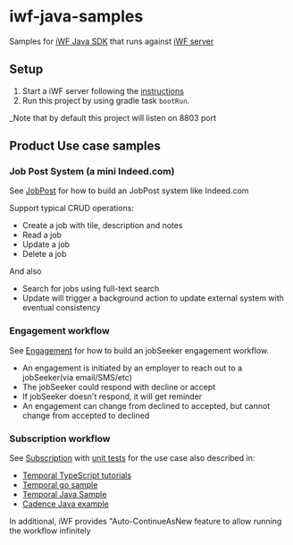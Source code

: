 # iwf-java-samples

Samples for [iWF Java SDK](https://github.com/indeedeng/iwf-java-sdk) that runs
against [iWF server](https://github.com/indeedeng/iwf)

## Setup

1. Start a iWF server following the [instructions](https://github.com/indeedeng/iwf#how-to-run-this-server)
2. Run this project by using gradle task `bootRun`.

_Note that by default this project will listen on 8803 port

## Product Use case samples

### Job Post System (a mini Indeed.com)

See [JobPost](https://github.com/indeedeng/iwf-java-samples/tree/main/src/main/java/io/iworkflow/workflow/jobpost) for
how to build an JobPost system like Indeed.com

Support typical CRUD operations:

* Create a job with tile, description and notes
* Read a job
* Update a job
* Delete a job

And also

* Search for jobs using full-text search
* Update will trigger a background action to update external system with eventual consistency

### Engagement workflow

See [Engagement](https://github.com/indeedeng/iwf-java-samples/tree/main/src/main/java/io/iworkflow/workflow/engagement)
for
how to build an jobSeeker engagement workflow.

* An engagement is initiated by an employer to reach out to a jobSeeker(via email/SMS/etc)
* The jobSeeker could respond with decline or accept
* If jobSeeker doesn't respond, it will get reminder
* An engagement can change from declined to accepted, but cannot change from accepted to declined

### Subscription workflow

See [Subscription](https://github.com/indeedeng/iwf-java-samples/tree/main/src/main/java/io/iworkflow/workflow/subscription)
with [unit tests](https://github.com/indeedeng/iwf-java-samples/tree/main/src/test/java/io/iworkflow/workflow/subscription)
for the use case also described in:

* [Temporal TypeScript tutorials](https://learn.temporal.io/tutorials/typescript/subscriptions/)
* [Temporal go sample](https://github.com/temporalio/subscription-workflow-project-template-go)
* [Temporal Java Sample](https://github.com/temporalio/subscription-workflow-project-template-java)
* [Cadence Java example](https://cadenceworkflow.io/docs/concepts/workflows/#example)

In additional, iWF provides "Auto-ContinueAsNew feature to allow running the workflow infinitely

